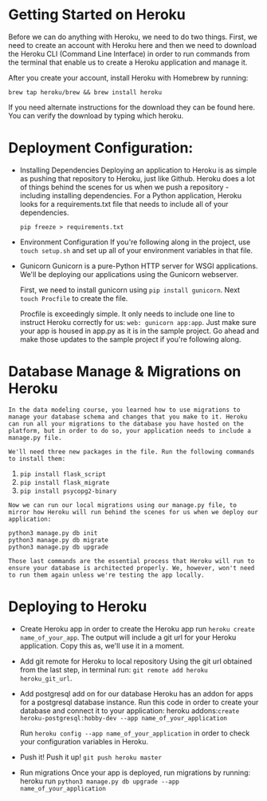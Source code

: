 # Getting Started on Heroku

Before we can do anything with Heroku, we need to do two things. First, we need to create an account with Heroku here and then we need to download the Heroku CLI (Command Line Interface) in order to run commands from the terminal that enable us to create a Heroku application and manage it.

After you create your account, install Heroku with Homebrew by running:

`brew tap heroku/brew && brew install heroku`

If you need alternate instructions for the download they can be found here. You can verify the download by typing which heroku.

# Deployment Configuration:
 * Installing Dependencies
    Deploying an application to Heroku is as simple as pushing that repository to Heroku, just like Github. Heroku does a lot of things behind the scenes for us when we push a repository - including installing dependencies. For a Python application, Heroku looks for a requirements.txt file that needs to include all of your dependencies.

    `pip freeze > requirements.txt`

 * Environment Configuration
    If you're following along in the project, use `touch setup.sh` and set up all of your environment variables in that file.

 * Gunicorn
    Gunicorn is a pure-Python HTTP server for WSGI applications. We'll be deploying our applications using the Gunicorn webserver.

    First, we need to install gunicorn using `pip install gunicorn`. Next `touch Procfile` to create the file.

    Procfile is exceedingly simple. It only needs to include one line to instruct Heroku correctly for us: `web: gunicorn app:app`. Just make sure your app is housed in app.py as it is in the sample project. Go ahead and make those updates to the sample project if you're following along.

# Database Manage & Migrations on Heroku
    In the data modeling course, you learned how to use migrations to manage your database schema and changes that you make to it. Heroku can run all your migrations to the database you have hosted on the platform, but in order to do so, your application needs to include a manage.py file.

    We'll need three new packages in the file. Run the following commands to install them:

   1. `pip install flask_script`
   2. `pip install flask_migrate`
   3. `pip install psycopg2-binary`

    Now we can run our local migrations using our manage.py file, to mirror how Heroku will run behind the scenes for us when we deploy our application:

    python3 manage.py db init
    python3 manage.py db migrate
    python3 manage.py db upgrade

    Those last commands are the essential process that Heroku will run to ensure your database is architected properly. We, however, won't need to run them again unless we're testing the app locally.
    
# Deploying to Heroku
 * Create Heroku app
   in order to create the Heroku app run `heroku create name_of_your_app`. The output will include a git url for your Heroku application. Copy this as, we'll use it in a moment.
   
 * Add git remote for Heroku to local repository
   Using the git url obtained from the last step, in terminal run: `git remote add heroku heroku_git_url`.

 * Add postgresql add on for our database
   Heroku has an addon for apps for a postgresql database instance. Run this code in order to create your database and connect it to your application: heroku addons:`create heroku-postgresql:hobby-dev --app name_of_your_application`

   Run `heroku config --app name_of_your_application` in order to check your configuration variables in Heroku.

 * Push it!
   Push it up! `git push heroku master`

 * Run migrations
   Once your app is deployed, run migrations by running: heroku run `python3 manage.py db upgrade --app name_of_your_application`
   